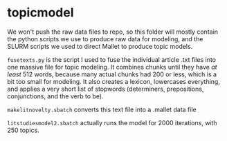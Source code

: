 topicmodel
==========

We won't push the raw data files to repo, so this folder will mostly contain the python scripts we use to produce raw data for modeling, and the SLURM scripts we used to direct Mallet to produce topic models.

```fusetexts.py``` is the script I used to fuse the individual article .txt files into one massive file for topic modeling. It combines chunks until they have *at least* 512 words, because many actual chunks had 200 or less, which is a bit too small for modeling. It also creates a lexicon, lowercases everything, and applies a very short list of stopwords (determiners, prepositions, conjunctions, and the verb to be).

```makelitnovelty.sbatch``` converts this text file into a .mallet data file

```litstudiesmodel2.sbatch``` actually runs the model for 2000 iterations, with 250 topics.